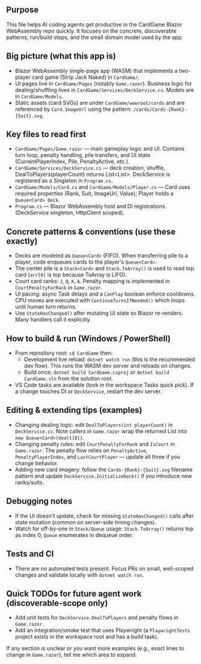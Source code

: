 ## Purpose
This file helps AI coding agents get productive in the CardGame Blazor WebAssembly repo quickly. It focuses on the concrete, discoverable patterns, run/build steps, and the small domain model used by the app.

## Big picture (what this app is)
- Blazor WebAssembly single-page app (WASM) that implements a two-player card game (Strip Jack Naked) in `CardGame/`.
- UI pages live in `CardGame/Pages` (notably `Game.razor`). Business logic for dealing/shuffling lives in `CardGame/Services/DeckService.cs`. Models are in `CardGame/Models`.
- Static assets (card SVGs) are under `CardGame/wwwroot/cards` and are referenced by `Card.ImageUrl` using the pattern: `/cards/Cards-{Rank}-{Suit}.svg`.

## Key files to read first
- `CardGame/Pages/Game.razor` — main gameplay logic and UI. Contains turn loop, penalty handling, pile transfers, and UI state (CurrentPlayerIndex, Pile, PenaltyActive, etc.).
- `CardGame/Services/DeckService.cs` — deck creation, shuffle, DealToPlayers(playerCount) returns List<List<Card>>. DeckService is registered as a Singleton in `Program.cs`.
- `CardGame/Models/Card.cs` and `CardGame/Models/Player.cs` — Card uses required properties (Rank, Suit, ImageUrl, Value); Player holds a `Queue<Card> Deck`.
- `Program.cs` — Blazor WebAssembly host and DI registrations (DeckService singleton, HttpClient scoped).

## Concrete patterns & conventions (use these exactly)
- Decks are modeled as `Queue<Card>` (FIFO). When transferring pile to a player, code enqueues cards to the player's `Queue<Card>`.
- The center pile is a `Stack<Card>` and `Stack.ToArray()` is used to read top card (`arr[0]` is top because ToArray is LIFO).
- Court card ranks: `J`, `Q`, `K`, `A`. Penalty mapping is implemented in `CourtPenaltyForRank` in `Game.razor`.
- UI pacing: async Task delays and a `CanPlay` boolean enforce cooldowns. CPU moves are executed with `ContinueTurnsIfNeeded()` which loops until human turn returns.
- Use `StateHasChanged()` after mutating UI state so Blazor re-renders. Many handlers call it explicitly.

## How to build & run (Windows / PowerShell)
- From repository root: `cd CardGame` then:
  - Development live reload: `dotnet watch run` (this is the recommended dev flow). This runs the WASM dev server and reloads on changes.
  - Build once: `dotnet build CardGame.csproj` or `dotnet build CardGame.sln` from the solution root.
- VS Code tasks are available (look in the workspace Tasks quick pick). If a change touches DI or `DeckService`, restart the dev server.

## Editing & extending tips (examples)
- Changing dealing logic: edit `DealToPlayers(int playerCount)` in `DeckService.cs`. Note callers in `Game.razor` wrap the returned List<Card> into `new Queue<Card>(dealt[0])`.
- Changing penalty rules: edit `CourtPenaltyForRank` and `IsCourt` in `Game.razor`. The penalty flow relies on `PenaltyActive`, `PenaltyPlayerIndex`, and `LastCourtPlayer` — update all three if you change behavior.
- Adding new card imagery: follow the `Cards-{Rank}-{Suit}.svg` filename pattern and update `DeckService.InitializeDeck()` if you introduce new ranks/suits.

## Debugging notes
- If the UI doesn't update, check for missing `StateHasChanged()` calls after state mutation (common on server-side timing changes).
- Watch for off-by-one in `Stack/Queue` usage: `Stack.ToArray()` returns top as index 0; `Queue` enumerates in dequeue order.

## Tests and CI
- There are no automated tests present. Focus PRs on small, well-scoped changes and validate locally with `dotnet watch run`.

## Quick TODOs for future agent work (discoverable-scope only)
- Add unit tests for `DeckService.DealToPlayers` and penalty flows in `Game.razor`.
- Add an integration/smoke test that uses Playwright (a `PlaywrightTests` project exists in the workspace root and has a build task).

If any section is unclear or you want more examples (e.g., exact lines to change in `Game.razor`), tell me which area to expand.

